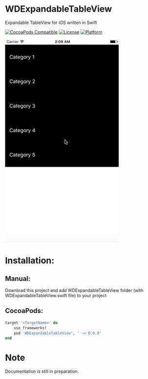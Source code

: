 # WDExpandableTableView
Expandable TableView for iOS written in Swift

[![CocoaPods Compatible](https://img.shields.io/cocoapods/v/WDExpandableTableView.svg)](http://cocoapods.org/pods/WDExpandableTableView)
[![License](https://img.shields.io/cocoapods/l/WDExpandableTableView.svg?style=flat)](http://cocoapods.org/pods/WDExpandableTableView)
[![Platform](https://img.shields.io/cocoapods/p/WDExpandableTableView.svg?style=flat)](http://cocoapods.org/pods/WDExpandableTableView)

![GitHub Logo](/Docs/Images/WDExpandableTableView.gif)

# Installation:
## Manual:
Download this project and add WDExpandableTableView folder (with WDExpandableTableView.swift file) to your project

## CocoaPods:
```Ruby
target '<TargetName>' do
    use_frameworks!
    pod 'WDExpandableTableView', ' ~> 0.0.9'
end
```

# Note
Documentation is still in preparation.
